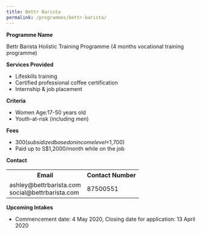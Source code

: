 ```yaml
---
title: Bettr Barista
permalink: /programmes/bettr-barista/
---
```


**Programme Name**

Bettr Barista Holistic Training Programme (4 months vocational training programme)

**Services Provided**
* Lifeskills training
* Certified professional coffee certification
* Internship & job placement

**Criteria**
* Women Age:17-50 years old
* Youth-at-risk (including men)

**Fees**
* $300 (subsidized based on income level <$1,700)
* Paid up to S$1,2000/month while on the job

**Contact**

<table>
  <tr>
    <th>Email</th>
    <th>Contact Number</th>
  </tr>
  <tr>
    <td>
      ashley@bettrbarista.com
      <br>social@bettrbarista.com
    </td>
    <td>87500551</td>
  </tr>
</table>

**Upcoming Intakes**
* Commencement date: 4 May 2020, Closing date for application: 13 April 2020
